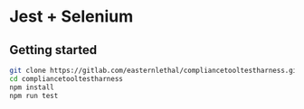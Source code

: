 # Jest + Selenium

## Getting started

```bash
git clone https://gitlab.com/easternlethal/compliancetooltestharness.git
cd compliancetooltestharness
npm install
npm run test
```
